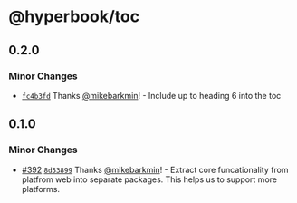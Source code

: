 # @hyperbook/toc

## 0.2.0

### Minor Changes

- [`fc4b3fd`](https://github.com/openpatch/hyperbook/commit/fc4b3fd5a56ab69a885299c0d41601cf936a81f7) Thanks [@mikebarkmin](https://github.com/mikebarkmin)! - Include up to heading 6 into the toc

## 0.1.0

### Minor Changes

- [#392](https://github.com/openpatch/hyperbook/pull/392) [`8d53899`](https://github.com/openpatch/hyperbook/commit/8d538999fc924f7b3e3115416cba4978c9589b68) Thanks [@mikebarkmin](https://github.com/mikebarkmin)! - Extract core funcationality from platfrom web into separate packages. This helps us to support more platforms.
